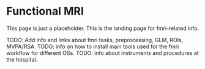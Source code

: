 # Functional MRI

This page is just a placeholder. This is the landing page for fmri-related info. 

TODO: Add info and links about fmri tasks, preprocessing, GLM, ROIs, MVPA/RSA.
TODO: info on how to install main tools used for the fmri workflow for different OSs.
TODO: info about instruments and procedures at the hospital.


